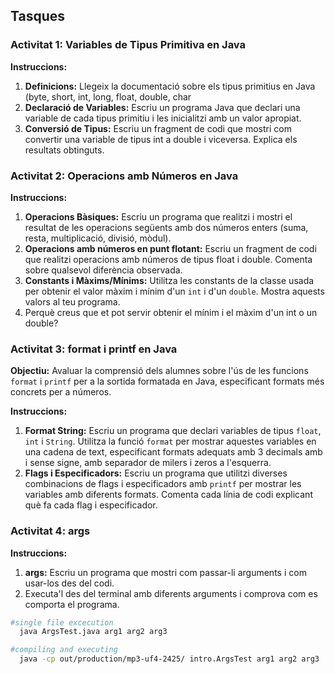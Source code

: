 ## Tasques

### Activitat 1: Variables de Tipus Primitiva en Java

**Instruccions:**
1. **Definicions:** Llegeix la documentació sobre els tipus primitius en Java (byte, short, int, long, float, double, char
2. **Declaració de Variables:** Escriu un programa Java que declari una variable de cada tipus primitiu i les inicialitzi amb un valor apropiat.
3. **Conversió de Tipus:** Escriu un fragment de codi que mostri com convertir una variable de tipus int a double i viceversa. Explica els resultats obtinguts.

### Activitat 2: Operacions amb Números en Java

**Instruccions:**
1. **Operacions Bàsiques:** Escriu un programa que realitzi i mostri el resultat de les operacions següents amb dos números enters (suma, resta, multiplicació, divisió, mòdul).
2. **Operacions amb números en punt flotant:** Escriu un fragment de codi que realitzi operacions amb números de tipus float i double. Comenta sobre qualsevol diferència observada.
3. **Constants i Màxims/Mínims:** Utilitza les constants de la classe usada per obtenir el valor màxim i mínim d'un `int` i d'un `double`. Mostra aquests valors al teu programa.
4. Perquè creus que et pot servir obtenir el mínim i el màxim d'un int o un double?

### Activitat 3: format i printf en Java

**Objectiu:** Avaluar la comprensió dels alumnes sobre l'ús de les funcions `format` i `printf` per a la sortida formatada en Java, especificant formats més concrets per a números.

**Instruccions:**
1. **Format String:** Escriu un programa que declari variables de tipus `float`, `int` i `String`. Utilitza la funció `format` per mostrar aquestes variables en una cadena de text,
   especificant formats adequats amb 3 decimals amb i sense signe, amb separador de milers i zeros a l'esquerra.
2. **Flags i Especificadors:** Escriu un programa que utilitzi diverses combinacions de flags i especificadors amb `printf` per mostrar les variables amb diferents formats. Comenta cada línia de codi explicant què fa cada flag i especificador.


### Activitat 4: args

**Instruccions:**
1. **args:** Escriu un programa que mostri com passar-li arguments i com usar-los des del codi.
2. Executa'l des del terminal amb diferents arguments i comprova com es comporta el programa.
```bash 
#single file excecution
  java ArgsTest.java arg1 arg2 arg3
  ````
```bash 
#compiling and executing
  java -cp out/production/mp3-uf4-2425/ intro.ArgsTest arg1 arg2 arg3
```

